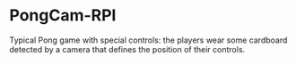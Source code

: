 # PongCam-RPI
Typical Pong game with special controls: the players wear some cardboard detected by a camera that defines the position of their controls.
